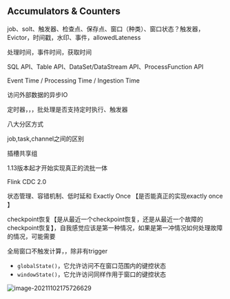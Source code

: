 ## Accumulators & Counters

job、solt、触发器、检查点、保存点、窗口（种类）、窗口状态？触发器，Evictor，时间戳，水印、事件，allowedLateness

处理时间，事件时间，获取时间

SQL API、Table API、DataSet/DataStream API、ProcessFunction API

Event Time / Processing Time / Ingestion Time

访问外部数据的异步IO

定时器，，，批处理是否支持定时执行、触发器

八大分区方式

job,task,channel之间的区别

插槽共享组

1.13版本起才开始实现真正的流批一体

Flink CDC 2.0

状态管理、容错机制、低时延和 Exactly Once 【是否能真正的实现exactly once 】

checkpoint恢复【是从最近一个checkpoint恢复，还是从最近一个故障的checkpoint恢复】，自我感觉应该是第一种情况，如果是第一冲情况如何处理故障的情况，可能需要

全局窗口不触发计算，，除非有trigger



- `globalState()`，它允许访问不在窗口范围内的键控状态
- `windowState()`，它允许访问同样作用于窗口的键控状态



![image-20211102175726629](https://i.loli.net/2021/11/02/Hn5pFsdZlAw3hkX.png)
